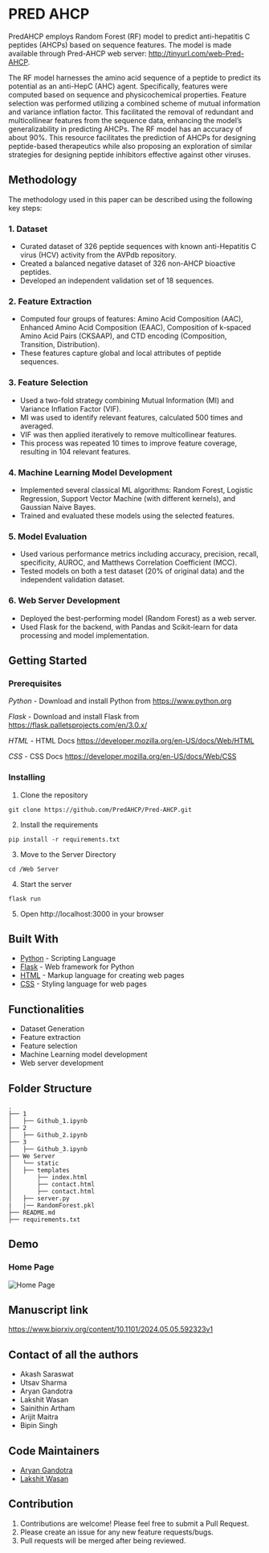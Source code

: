 # PRED AHCP

PredAHCP employs Random Forest (RF) model to predict anti-hepatitis C peptides (AHCPs) based on sequence features. The model is made available through Pred-AHCP web server: http://tinyurl.com/web-Pred-AHCP.

The RF model harnesses the amino acid sequence of a peptide to predict its potential as an anti-HepC (AHC) agent. Specifically, features were computed based on sequence and physicochemical properties. Feature selection was performed utilizing a combined scheme of mutual information and variance inflation factor. This facilitated the removal of redundant and multicollinear features from the sequence data, enhancing the model’s generalizability in predicting AHCPs. The RF model has an accuracy of about 90%. This resource facilitates the prediction of AHCPs for designing peptide-based therapeutics while also proposing an exploration of similar strategies for designing peptide inhibitors effective against other viruses.

## Methodology

The methodology used in this paper can be described using the following key steps:

### 1. Dataset

- Curated dataset of 326 peptide sequences with known anti-Hepatitis C virus (HCV) activity from the AVPdb repository.
- Created a balanced negative dataset of 326 non-AHCP bioactive peptides.
- Developed an independent validation set of 18 sequences.


### 2. Feature Extraction

- Computed four groups of features: Amino Acid Composition (AAC), Enhanced Amino Acid Composition (EAAC), Composition of k-spaced Amino Acid Pairs (CKSAAP), and CTD encoding (Composition, Transition, Distribution).
- These features capture global and local attributes of peptide sequences.


### 3. Feature Selection

- Used a two-fold strategy combining Mutual Information (MI) and Variance Inflation Factor (VIF).
- MI was used to identify relevant features, calculated 500 times and averaged.
- VIF was then applied iteratively to remove multicollinear features.
- This process was repeated 10 times to improve feature coverage, resulting in 104 relevant features.


### 4. Machine Learning Model Development

- Implemented several classical ML algorithms: Random Forest, Logistic Regression, Support Vector Machine (with different kernels), and Gaussian Naive Bayes.
- Trained and evaluated these models using the selected features.


### 5. Model Evaluation

- Used various performance metrics including accuracy, precision, recall, specificity, AUROC, and Matthews Correlation Coefficient (MCC).
- Tested models on both a test dataset (20% of original data) and the independent validation dataset.


### 6. Web Server Development

- Deployed the best-performing model (Random Forest) as a web server.
- Used Flask for the backend, with Pandas and Scikit-learn for data processing and model implementation.


## Getting Started

### Prerequisites

_Python_ - Download and install Python from https://www.python.org

_Flask_ - Download and install Flask from https://flask.palletsprojects.com/en/3.0.x/

_HTML_ - HTML Docs https://developer.mozilla.org/en-US/docs/Web/HTML

_CSS_ - CSS Docs https://developer.mozilla.org/en-US/docs/Web/CSS

### Installing

1. Clone the repository

```
git clone https://github.com/PredAHCP/Pred-AHCP.git
```

2. Install the requirements

```
pip install -r requirements.txt
```

3. Move to the Server Directory
```
cd /Web Server
```

4. Start the server
```
flask run
```

5. Open http://localhost:3000 in your browser

## Built With

- [Python](https://www.python.org) - Scripting Language
- [Flask](https://flask.palletsprojects.com/en/3.0.x/) - Web framework for Python
- [HTML](https://developer.mozilla.org/en-US/docs/Web/HTML) - Markup language for creating web pages
- [CSS](https://developer.mozilla.org/en-US/docs/Web/CSS) - Styling language for web pages


## Functionalities

- Dataset Generation
- Feature extraction
- Feature selection
- Machine Learning model development
- Web server development

## Folder Structure

```
.
├── 1
│   ├── Github_1.ipynb
├── 2
│   ├── Github_2.ipynb
├── 3
│   ├── Github_3.ipynb
├── We Server
│   └── static
│   ├── templates
│       ├── index.html
│       ├── contact.html
│       ├── contact.html
│   ├── server.py
|   |── RandomForest.pkl
├── README.md
├── requirements.txt

```

## Demo

### Home Page

![Home Page]()


## Manuscript link

https://www.biorxiv.org/content/10.1101/2024.05.05.592323v1

## Contact of all the authors

- Akash Saraswat
- Utsav Sharma
- Aryan Gandotra
- Lakshit Wasan
- Sainithin Artham
- Arijit Maitra
- Bipin Singh

## Code Maintainers

- [Aryan Gandotra](https://github.com/AryanGandotra)
- [Lakshit Wasan](https://github.com/lakshitwasan)

## Contribution

1. Contributions are welcome! Please feel free to submit a Pull Request.
2. Please create an issue for any new feature requests/bugs.
3. Pull requests will be merged after being reviewed.
